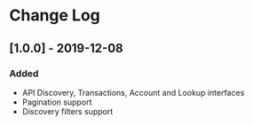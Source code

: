 # Change Log

## [1.0.0] - 2019-12-08
### Added
- API Discovery, Transactions, Account and Lookup interfaces
- Pagination support
- Discovery filters support
